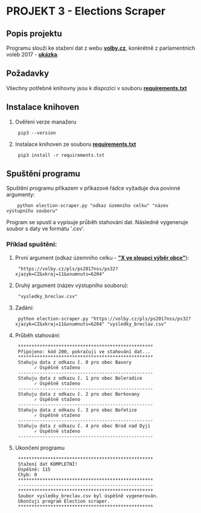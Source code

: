 # PROJEKT 3 - Elections Scraper

## Popis projektu
Programu slouží ke stažení dat z webu [**volby.cz**](https://volby.cz/), konkrétně z parlamentních voleb 2017 - [**ukázka**](https://volby.cz/pls/ps2017nss/ps32?xjazyk=CZ&xkraj=2&xnumnuts=2101).

## Požadavky
Všechny potřebné knihovny jsou k dispozici v souboru [**requirements.txt**](https://github.com/gebonaut/Projekt3_Elections_Scraper/blob/master/requirements.txt)

## Instalace knihoven

1. Ověření verze manažeru 


        pip3 --version


2. Instalace knihoven ze souboru [**requirements.txt**](https://github.com/gebonaut/Projekt3_Elections_Scraper/blob/master/requirements.txt)

    
        pip3 install -r requirements.txt


## Spuštění programu
Spuštění programu příkazem v příkazové řádce vyžaduje dva povinné argumenty:


        python election-scraper.py "odkaz územního celku" "název výstupního souboru"


Program se spustí a vypisuje průběh stahování dat. 
Následně vygeneruje soubor s daty ve formátu '.csv'.

### Příklad spuštění:

1. První argument (odkaz územního celku - [**"X ve sloupci výběr obce"**](https://volby.cz/pls/ps2017nss/ps3?xjazyk=CZ)):

    
        "https://volby.cz/pls/ps2017nss/ps32?xjazyk=CZ&xkraj=11&xnumnuts=6204"

2. Druhý argument (název výstupního souboru):


        "vysledky_breclav.csv"

3. Zadání: 


        python election-scraper.py "https://volby.cz/pls/ps2017nss/ps32?xjazyk=CZ&xkraj=11&xnumnuts=6204" "vysledky_breclav.csv"

4. Průběh stahování:

        **************************************************
        Připojeno: kód 200, pokračuji ve stahování dat...
        **************************************************
        Stahuju data z odkazu č. 0 pro obec Bavory
              ✓ Úspěšně staženo
        --------------------------------------------------
        Stahuju data z odkazu č. 1 pro obec Boleradice
              ✓ Úspěšně staženo
        --------------------------------------------------
        Stahuju data z odkazu č. 2 pro obec Borkovany
              ✓ Úspěšně staženo
        --------------------------------------------------
        Stahuju data z odkazu č. 3 pro obec Bořetice
              ✓ Úspěšně staženo
        --------------------------------------------------
        Stahuju data z odkazu č. 4 pro obec Brod nad Dyjí
              ✓ Úspěšně staženo
        --------------------------------------------------

5. Ukončení programu

        **************************************************
        Stažení dat KOMPLETNÍ!
        Úspěšně: 115
        Chyb: 0
        **************************************************
        --------------------------------------------------
        **************************************************
        Soubor vysledky_breclav.csv byl úspěšně vygenerován.
        Ukončuji program Election scraper.
        **************************************************



